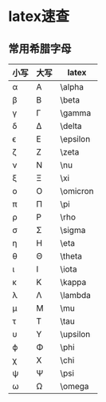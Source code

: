 # latex速查

## 常用希腊字母
|小写	|大写	|latex |
|---|---|---|
|α	|A	|\alpha|
|β|	B	|\beta|
|γ	|Γ	|\gamma|
|δ	|Δ	|\delta|
|ϵ	|E	|\epsilon|
|ζ	|Z	| \zeta |
|ν	|N|	\nu|
|ξ	|Ξ|	\xi|
|ο	|O	|\omicron|
|π	|Π	|\pi|
|ρ	|P|	\rho|
|σ|	Σ	|\sigma|
|η	|H	|\eta|
|θ	|Θ	|\theta|
|ι	|I|	\iota|
|κ|	K|	\kappa|
|λ|	Λ|	\lambda|
|μ|	M|	\mu|
|τ|	T|	\tau|
|υ|	Υ|	\upsilon|
|ϕ|	Φ|	\phi|
|χ|	X|	\chi|
|ψ|	Ψ|	\psi|
|ω|	Ω|	\omega|

